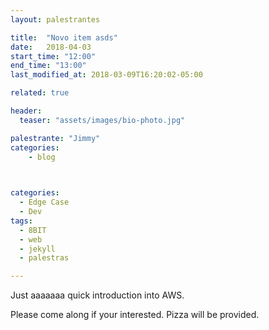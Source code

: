 ```yaml
---
layout: palestrantes

title:  "Novo item asds"
date:   2018-04-03
start_time: "12:00"
end_time: "13:00"
last_modified_at: 2018-03-09T16:20:02-05:00

related: true

header:  
  teaser: "assets/images/bio-photo.jpg"

palestrante: "Jimmy" 
categories:
    - blog

 

categories:
  - Edge Case
  - Dev
tags:
  - 8BIT
  - web
  - jekyll
  - palestras

--- 
```


Just aaaaaaa quick introduction into AWS.

Please come along if your interested. Pizza will be provided.